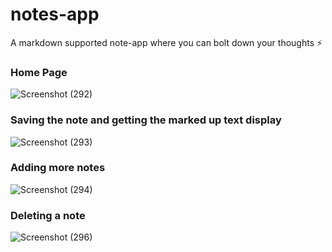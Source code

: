 # notes-app

A markdown supported note-app where you can bolt down your thoughts ⚡

### Home Page
![Screenshot (292)](https://user-images.githubusercontent.com/44509204/112494843-60ebfd00-8da9-11eb-807e-2cc57be1c527.png)

### Saving the note and getting the marked up text display
![Screenshot (293)](https://user-images.githubusercontent.com/44509204/112494856-621d2a00-8da9-11eb-8791-f056c5636cf2.png)

### Adding more notes
![Screenshot (294)](https://user-images.githubusercontent.com/44509204/112494867-634e5700-8da9-11eb-8601-ccc971154987.png)

### Deleting a note
![Screenshot (296)](https://user-images.githubusercontent.com/44509204/112495177-a9a3b600-8da9-11eb-9eac-6c1257728b32.png)
